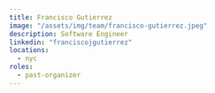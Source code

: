 ```yaml
---
title: Francisco Gutierrez
image: "/assets/img/team/francisco-gutierrez.jpeg"
description: Software Engineer
linkedin: "franciscojgutierrez"
locations:
  - nyc
roles:
  - past-organizer
---
```

